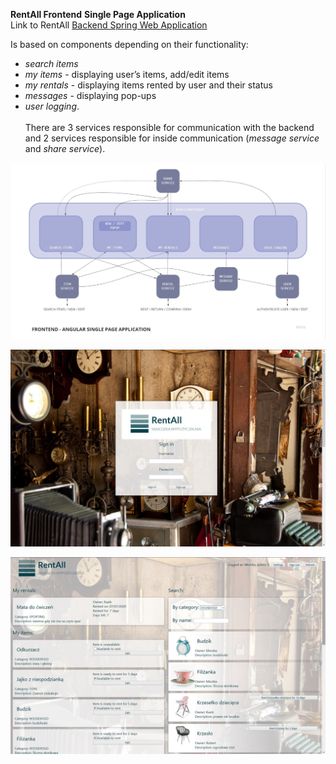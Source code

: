 **RentAll Frontend**
**Single Page Application**<br>
Link to RentAll [Backend Spring Web Application](https://github.com/MK-Sad/rentAll)

Is based on components depending on their functionality:
- *search items*
- *my items* - displaying user’s items, add/edit items
- *my rentals* - displaying items rented by user and their status 
- *messages* - displaying pop-ups
- *user logging*.<br><br>
There are 3 services responsible for communication with the backend and 2 services responsible for inside communication (*message service* and *share service*).

![alt text](https://github.com/MK-Sad/RentAllAngular/blob/master/src/assets/Frontend.jpg?raw=true)

![alt text](https://github.com/MK-Sad/RentAllAngular/blob/master/src/assets/Login_window.jpg?raw=true)

![alt text](https://github.com/MK-Sad/RentAllAngular/blob/master/src/assets/Panel%20view.jpg?raw=true)
